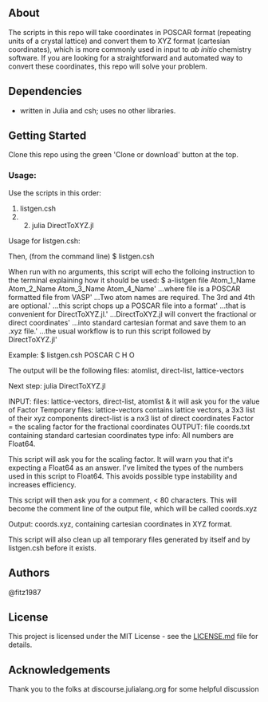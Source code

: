 ## About 
The scripts in this repo will take coordinates in POSCAR format (repeating units of a crystal lattice) and convert them to XYZ format (cartesian coordinates), which is more commonly used in input to _ab initio_ chemistry software. If you are looking for a straightforward and automated way to convert these coordinates, this repo will solve your problem.

## Dependencies
- written in Julia and csh; uses no other libraries. 

## Getting Started
Clone this repo using the green 'Clone or download' button at the top.

### Usage: 
Use the scripts in this order: 
1) listgen.csh
2) 2) julia DirectToXYZ.jl

Usage for listgen.csh: 

Then, (from the command line)
$ listgen.csh  

 When run with no arguments, this script will echo the folloing instruction to the terminal explaining how it should be used: 
$ a-listgen file Atom_1_Name Atom_2_Name Atom_3_Name Atom_4_Name' 
...where file is a POSCAR formatted file from VASP'
...Two atom names are required. The 3rd and 4th are optional.'
...this script chops up a POSCAR file into a format'
...that is convenient for DirectToXYZ.jl.'
...DirectToXYZ.jl will convert the fractional or direct coordinates'
...into standard cartesian format and save them to an .xyz file.'
...the usual workflow is to run this script followed by DirectToXYZ.jl'

Example:
$ listgen.csh POSCAR C H O   

 The output will be the following files: atomlist, direct-list, lattice-vectors

Next step: 
julia DirectToXYZ.jl

 INPUT: files: lattice-vectors, direct-list, atomlist
               & it will ask you for the value of Factor
 Temporary files: lattice-vectors contains lattice vectors, a 3x3 list of their xyz components
        direct-list is a nx3 list of direct coordinates
 Factor = the scaling factor for the fractional coordinates
 OUTPUT: file coords.txt containing standard cartesian coordinates
 type info: All numbers are Float64.

 This script will ask you for the scaling factor. It will warn you that it's expecting a Float64 as an answer. I've limited the types of the numbers used in this script to Float64. This avoids possible type instability and increases efficiency.  

 This script will then ask you for a comment, < 80 characters. This will become the comment line of the output file, which will be called coords.xyz  

 Output: coords.xyz, containing cartesian coordinates in XYZ format.  

 This script will also clean up all temporary files generated by itself and by listgen.csh before it exists.

## Authors 
@fitz1987

## License 
This project is licensed under the MIT License - see the [LICENSE.md](LICENSE.md) file for details.

## Acknowledgements 

Thank you to the folks at discourse.julialang.org for some helpful discussion
